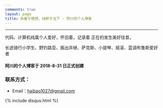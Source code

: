 ```yaml
---
comments: true
layout: page
title: 执着于理想，纯粹于当下 - 阿川的个人博客
---
```

---

代码、计算机纯属个人爱好，怀旧着，记录着 正在的发生美好往昔。

长途骑行小学生、野钓路亚、振出并继、萨克斯、小提琴、摇滚、蓝调布鲁斯爱好者


#### 阿川的个人博客于 2018-8-31 日正式创建<br>


### 联系方式：

- Email：haibao1027@gmail.com


{% include disqus.html %}
